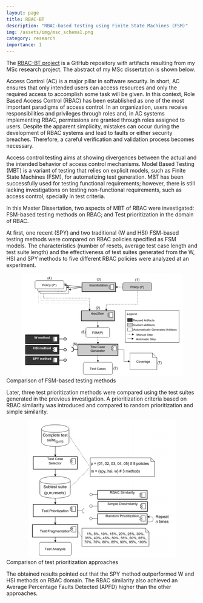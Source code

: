 ```yaml
---
layout: page
title: RBAC-BT
description: "RBAC-based testing using Finite State Machines (FSM)"
img: /assets/img/msc_schema1.png
category: research
importance: 1
---
```


The [RBAC-BT project](http://github.com/damascenodiego/rbac-bt) is a GitHub repository with 
artifacts resulting from my MSc research project.
The abstract of my MSc dissertation is shown below.

Access Control (AC) is a major pillar in software security. 
In short, AC ensures that only intended users can access resources and only the required access to accomplish some task will be given. 
In this context, Role Based Access Control (RBAC) has been established as one of the most important paradigms of access control. 
In an organization, users receive responsibilities and privileges through roles and, in AC systems implementing RBAC, permissions are granted through roles assigned to users. 
Despite the apparent simplicity, mistakes can occur during the development of RBAC systems and lead to faults or either security breaches. 
Therefore, a careful verification and validation process becomes necessary. 

Access control testing aims at showing divergences between the actual and the intended behavior of access control mechanisms. 
Model Based Testing (MBT) is a variant of testing that relies on explicit models, such as Finite State Machines (FSM), for automatizing test generation. 
MBT has been successfully used for testing functional requirements; however, there is still lacking investigations on testing non-functional requirements, such as access control, specially in test criteria. 

In this Master Dissertation, two aspects of MBT of RBAC were investigated: FSM-based testing methods on RBAC; and Test prioritization in the domain of RBAC. 


At first, one recent (SPY) and two traditional (W and HSI) FSM-based testing methods were compared on RBAC policies specified as FSM models. 
The characteristics (number of resets, average test case length and test suite length) and the effectiveness of test suites generated from the W, HSI and SPY methods to five different RBAC policies were analyzed at an experiment. 

<div align="middle">
    <img src="/assets/img/msc_schema1.png" alt="" title="Comparison of FSM-based testing methods"/>
</div>
<div class="col three caption">
    Comparison of FSM-based testing methods
</div>


Later, three test prioritization methods were compared using the test suites generated in the previous investigation. 
A prioritization criteria based on RBAC similarity was introduced and compared to random prioritization and simple similarity. 

<div align="middle">
    <img src="/assets/img/msc_schema2.png" alt="" title="Comparison of test prioritization approaches"/>
</div>
<div class="col three caption">
    Comparison of test prioritization approaches
</div>


The obtained results pointed out that the SPY method outperformed W and HSI methods on RBAC domain. 
The RBAC similarity also achieved an Average Percentage Faults Detected (APFD) higher than the other approaches. 